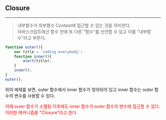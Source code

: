 ## Closure
---
> 내부함수가 외부함수 Context에 접근할 수 있는 것을 의미한다.<br>
> 자바스크립트에선 함수 안에 또 다른 "함수"를 선언할 수 있고 이를 "내부함수"라고 부른다.<br>

```javascript
function outer(){
    var title = 'coding everybody';
    function inner(){
        alert(title);
    }
    inner();
}
outer();
```

위의 예제를 보면, outer 함수에서 inner 함수가 정의되어 있고 inner 함수는 outer 함수의 변수를 사용할 수 있다.<br>

<span style="color:red">
이때 outer 함수가  소멸된 이후에도 inner 함수가 outer 함수의 변수에 접근할 수 있다.<br>
이러한 메커니즘을 "Closure"라고 한다.<br>
</span>


<br>
